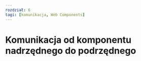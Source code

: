 ```yaml
---
rozdział: 6
tagi: [komunikacja, Web Components]
---
```


# Komunikacja od komponentu nadrzędnego do podrzędnego

 
